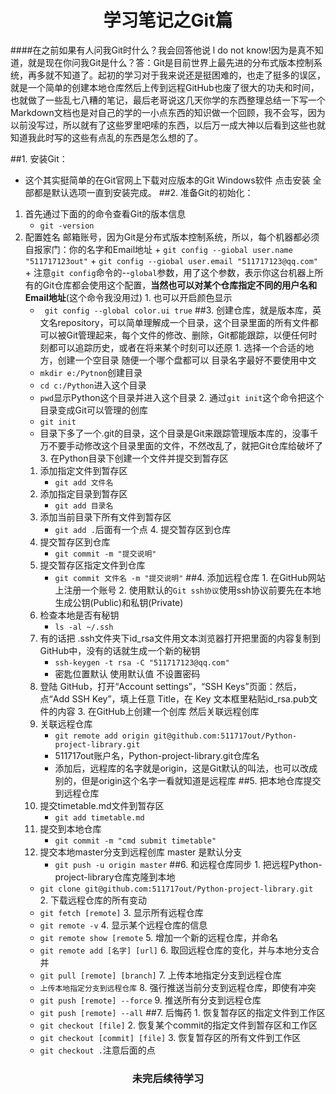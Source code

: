 <center><h1>学习笔记之Git篇</h1></center>


####在之前如果有人问我Git时什么？我会回答他说 l do not know!因为是真不知道，就是现在你问我Git是什么？答：Git是目前世界上最先进的分布式版本控制系统，再多就不知道了。起初的学习对于我来说还是挺困难的，也走了挺多的误区，就是一个简单的创建本地仓库然后上传到远程GitHub也废了很大的功夫和时间，也就做了一些乱七八糟的笔记，最后老哥说这几天你学的东西整理总结一下写一个Markdown文档也是对自己的学的一小点东西的知识做一个回顾，我不会写，因为以前没写过，所以就有了这些罗里吧嗦的东西，以后万一成大神以后看到这些也就知道我此时写的这些有点乱的东西是怎么想的了。


##1. 安装Git：
   + 这个其实挺简单的在Git官网上下载对应版本的Git Windows软件 点击安装 全部都是默认选项一直到安装完成。
##2. 准备Git的初始化：
   1. 首先通过下面的的命令查看Git的版本信息
      + `git -version`
   2.  配置姓名 邮箱账号，因为Git是分布式版本控制系统，所以，每个机器都必须自报家门：你的名字和Email地址 
      + ` git config --giobal user.name "511717123out" `
      + ` git config --giobal user.email "511717123@qq.com" `
      + 注意`git config`命令的--`global`参数，用了这个参数，表示你这台机器上所有的Git仓库都会使用这个配置，**当然也可以对某个仓库指定不同的用户名和Email地址**\(这个命令我没用过\)
    1. 也可以开启颜色显示
       + ` git config --global color.ui true`
##3. 创建仓库，就是版本库，英文名repository，可以简单理解成一个目录，这个目录里面的所有文件都可以被Git管理起来，每个文件的修改、删除，Git都能跟踪，以便任何时刻都可以追踪历史，或者在将来某个时刻可以还原
    1. 选择一个合适的地方，创建一个空目录 随便一个哪个盘都可以 目录名字最好不要使用中文
       + `mkdir e:/Pytnon`创建目录
       + `cd c:/Python`进入这个目录
       + `pwd`显示Python这个目录并进入这个目录
    2. 通过`git init`这个命令把这个目录变成Git可以管理的创库
       + `git init`
       + 目录下多了一个.git的目录，这个目录是Git来跟踪管理版本库的，没事千万不要手动修改这个目录里面的文件，不然改乱了，就把Git仓库给破坏了
    3. 在Python目录下创建一个文件并提交到暂存区
       1. 添加指定文件到暂存区
          + `git add 文件名`
       2. 添加指定目录到暂存区
          + `git add 目录名`
       3. 添加当前目录下所有文件到暂存区
          + `git add .`后面有一个点
    4. 提交暂存区到仓库
       1. 提交暂存区到仓库
          + `git commit -m "提交说明"`
       2. 提交暂存区指定文件到仓库
          + `git commit 文件名 -m "提交说明"`
##4. 添加远程仓库
    1. 在GitHub网站上注册一个账号
    2. 使用默认的`Git ssh协议`使用ssh协议前要先在本地生成公钥\(Public\)和私钥\(Private\)
       1. 检查本地是否有秘钥
          + `ls -al ~/.ssh`
       2. 有的话把 .ssh文件夹下id_rsa文件用文本浏览器打开把里面的内容复制到GitHub中，没有的话就生成一个新的秘钥
          + `ssh-keygen -t rsa -C "511717123@qq.com"`
          + 密匙位置默认 使用默认值 不设置密码
       3. 登陆 GitHub，打开“Account settings”，“SSH Keys”页面：然后，点“Add SSH Key”，填上任意 Title，在 Key 文本框里粘贴id_rsa.pub文件的内容
    3. 在GitHub上创建一个创库 然后关联远程创库
       1. 关联远程仓库
          + `git remote add origin git@github.com:511717out/Python-project-library.git`
          + 511717out账户名，Python-project-library.git仓库名
          + 添加后，远程库的名字就是origin，这是Git默认的叫法，也可以改成别的，但是origin这个名字一看就知道是远程库
##5. 把本地仓库提交到远程仓库
        1. 提交timetable.md文件到暂存区
           + `git add timetable.md`
        2. 提交到本地仓库
           + `git commit -m "cmd submit timetable"`
        3. 提交本地master分支到远程创库  master 是默认分支
           + `git push -u origin master`
##6. 和远程仓库同步
    1. 把远程Python-project-library仓库克隆到本地
       + `git clone git@github.com:511717out/Python-project-library.git `
    2. 下载远程仓库的所有变动
       + `git fetch [remote]`
    3.  显示所有远程仓库
       + `git remote -v`
    4.  显示某个远程仓库的信息
       + `git remote show [remote` 
    5.  增加一个新的远程仓库，并命名
       + `git remote add [名字] [url]`
    6.  取回远程仓库的变化，并与本地分支合并
       + `git pull [remote] [branch]`
    7.  上传本地指定分支到远程仓库
       + `上传本地指定分支到远程仓库`
    8.  强行推送当前分支到远程仓库，即使有冲突
       + `git push [remote] --force`
    9.  推送所有分支到远程仓库
       + `git push [remote] --all`
##7. 后悔药
    1. 恢复暂存区的指定文件到工作区
       + `git checkout [file]`
    2. 恢复某个commit的指定文件到暂存区和工作区
       + `git checkout [commit] [file]`
    3. 恢复暂存区的所有文件到工作区
       + `git checkout .`注意后面的点



<center><h3>未完后续待学习</h3></center>